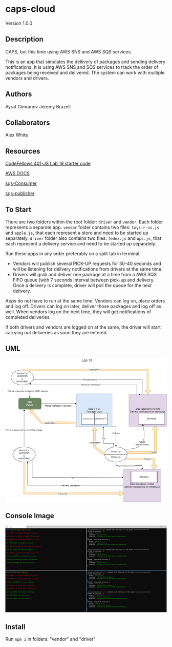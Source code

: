 # caps-cloud

Version 1.0.0

## Description

CAPS, but this time using AWS SNS and AWS SQS services.

This is an app that simulates the deliivery of packages and sending delivery notifications. It is using AWS SNS and SQS services to track the order of packages being received and delivered. The system can work with multiple vendors and drivers.

## Authors

Ayrat Gimranov
Jeremy Brazell

## Collaborators

Alex White

## Resources

[CodeFellows 401-JS Lab 19 starter code](https://github.com/codefellows/seattle-javascript-401n19/tree/main/class-19/demo)

[AWS DOCS](https://docs.aws.amazon.com/)

[sqs-Consumer](https://www.npmjs.com/package/sqs-consumer)

[sqs-publisher](https://github.com/bbc/sqs-producer)

## To Start

There are two folders within the root folder: `driver` and `vendor`. Each folder represents a separate app. `vendor` folder contains two files: `toys-r-us.js` and `apple.js`, that each represent a store and need to be started up separately. `driver` folder also contains two files: `fedex.js` and `ups.js`, that each represent a delivery service and need to be started up separately.

Run these apps in any order preferably on a split tab in terminal. 

- Vendors will publish several PICK-UP requests for 30-40 seconds and will be listening for delivery notifications from drivers at the same time.
- Drivers will grab and deliver one package at a time from a AWS SQS FIFO queue (with 7 seconds interval between pick-up and delivery. Once a delivery is complete, driver will poll the queue for the next delivery.

Apps do not have to run at the same time. Vendors can log on, place orders and log off. Drivers can log on later, deliver those packages and log off as well. When vendors log on the next time, they will get notifications of completed deliveries.

If both drivers and vendors are logged on at the same, the driver will start carrying out deliveries as soon they are entered.

## UML

![UML](lab19UML.png)

## Console Image

![Console](console.png)

## Install

Run `npm i` in folders: "vendor" and "driver"